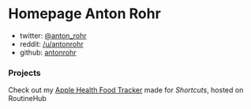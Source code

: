 # Homepage Anton Rohr
* twitter: [@anton_rohr](https://twitter.com/anton_rohr)
* reddit: [/u/antonrohr](https://www.reddit.com/user/antonrohr/)
* github: [antonrohr](https://github.com/antonrohr/)

### Projects
Check out my [Apple Health Food Tracker](https://routinehub.co/shortcut/646) made for _Shortcuts_, hosted on RoutineHub
